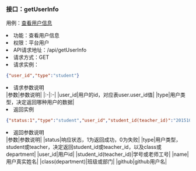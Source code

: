 ### 接口：getUserInfo
用例：<a href="用例/查看用户信息.md">查看用户信息</a>
<li>功能：查看用户信息</li>
<li>权限：平台用户</li>
<li>API请求地址：/api/getUserInfo</li>
<li>请求方式：GET</li>
<li>请求实例：</li>

```json
{"user_id","type":"student"}
```

<li>请求参数说明</li>
|参数|参数说明|
|:-|:-|
|user_id|用户的id，对应表user.user_id值|
|type|用户类型，决定返回哪种用户的数据|

<li>返回实例</li>

```json
{"status:1","type":"student","user_id","student_id(teacher_id)":"201510414422","name":"xxx","class(department)":"15软工4班","github":"ydswinter"}
```

<li>返回参数说明</li>
|参数|参数说明|  
|status|响应状态，1为返回成功，0为失败|  
|type|用户类型，student或teacher，决定返回student_id或teacher_id，以及class或department|  
|user_id|用户id|  
|student_id(teacher_id)|学号或老师工号|  
|name|用户真实姓名|  
|class(department)|班级或部门|  
|github|github用户名|  

